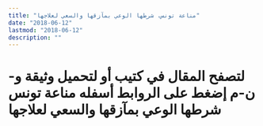 ```yaml
---
title: "مناعة تونس، شرطها الوعي بمآزقها والسعي لعلاجها"
date: "2018-06-12"
lastmod: "2018-06-12"
description: ""
---
```

# **لتصفح المقال في كتيب أو لتحميل وثيقة و-ن-م إضغط على الروابط أسفله** **مناعة تونس شرطها الوعي بمآزقها والسعي لعلاجها**

###